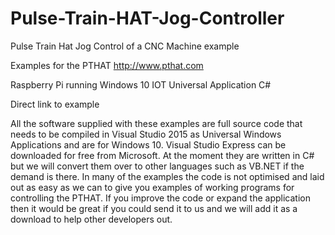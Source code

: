 # Pulse-Train-HAT-Jog-Controller
Pulse Train Hat Jog Control of a CNC Machine example

Examples for the PTHAT http://www.pthat.com

Raspberry Pi running Windows 10 IOT Universal Application C#

Direct link to example

All the software supplied with these examples are full source code that needs to be compiled in Visual Studio 2015 as Universal Windows Applications and are for Windows 10. Visual Studio Express can be downloaded for free from Microsoft. At the moment they are written in C# but we will convert them over to other languages such as VB.NET if the demand is there. In many of the examples the code is not optimised and laid out as easy as we can to give you examples of working programs for controlling the PTHAT. If you improve the code or expand the application then it would be great if you could send it to us and we will add it as a download to help other developers out.
